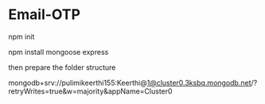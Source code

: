 # Email-OTP

npm init

npm install mongoose express

then prepare the folder structure

mongodb+srv://pulimikeerthi155:Keerthi@1@cluster0.3ksbq.mongodb.net/?retryWrites=true&w=majority&appName=Cluster0
